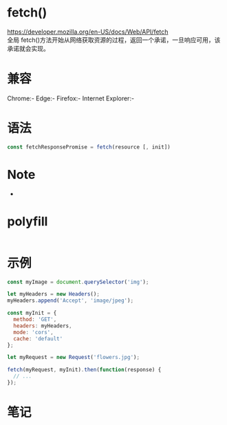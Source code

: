 # fetch()

https://developer.mozilla.org/en-US/docs/Web/API/fetch  
全局 fetch()方法开始从网络获取资源的过程，返回一个承诺，一旦响应可用，该承诺就会实现。

# 兼容

Chrome:-
Edge:-
Firefox:-
Internet Explorer:-

# 语法

```js
const fetchResponsePromise = fetch(resource [, init])
```

# Note

-

# polyfill

```js

```

# 示例

```js
const myImage = document.querySelector('img');

let myHeaders = new Headers();
myHeaders.append('Accept', 'image/jpeg');

const myInit = {
  method: 'GET',
  headers: myHeaders,
  mode: 'cors',
  cache: 'default'
};

let myRequest = new Request('flowers.jpg');

fetch(myRequest, myInit).then(function(response) {
  // ...
});
```

# 笔记
